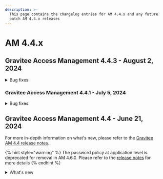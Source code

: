 ```yaml
---
description: >-
  This page contains the changelog entries for AM 4.4.x and any future minor or
  patch AM 4.4.x releases
---
```


# AM 4.4.x

## Gravitee Access Management 4.4.3 - August 2, 2024

<details>

<summary>Bug fixes</summary>







**Other**

* [AM][GW] Set tl client header name behind reverse proxy through helm chart [#9874](https://github.com/gravitee-io/issues/issues/9874)
* Cannot save UserInfo Endpoint in UI - Save Button Disabled [#9879](https://github.com/gravitee-io/issues/issues/9879)
* Configuration via la console AM non prise en compte sur les gateways [#9888](https://github.com/gravitee-io/issues/issues/9888)
* MFA - weird behavior when user is going back to the previous enroll step [#9897](https://github.com/gravitee-io/issues/issues/9897)
* Error "ERR_TOO_MANY_REDIRECTS" when hide login form is enabled. [#9898](https://github.com/gravitee-io/issues/issues/9898)

</details>


### Gravitee Access Management 4.4.1 - July 5, 2024 <a href="#gravitee-access-management-4.3.1-april-5-2024" id="gravitee-access-management-4.3.1-april-5-2024"></a>

<details>

<summary>Bug fixes</summary>

**Gateway**

* Fix NullPointer in OTP Factor [#9725](https://github.com/gravitee-io/issues/issues/9725)
* AM Gateway pod is not starting due to StackOverflowError [#9794](https://github.com/gravitee-io/issues/issues/9794)
* Invalid entry for auth\_flow\_ctx [#9803](https://github.com/gravitee-io/issues/issues/9803)

**Other**

* When creating user with preregistratoin, the password creation steps are skipped [#9839](https://github.com/gravitee-io/issues/issues/9839)

</details>

## Gravitee Access Management 4.4 - June 21, 2024

For more in-depth information on what's new, please refer to the [Gravitee AM 4.4 release notes](../release-notes/am-4.4.md).

{% hint style="warning" %}
The password policy at application level is deprecated for removal in AM 4.6.0. Please refer to the [release notes](../release-notes/am-4.4.md) for more details
{% endhint %}

<details>

<summary>What's new</summary>

## Service Account

At the organizational level, it is now possible to create a service account for which you can generate an access token. This makes it convenient to grant access to the Management REST API for your automation processes without relying on a real user account.

A user can also manage personal access tokens associated with their account.

## Support of mTLS authentication for OIDC provider

In addition of the `client_secret_post` and `client_secret_basic` The OpenID Connect identity provider is now capable to the OpenId provider using mutual TLS authentication.

## Force Reset Password

As password is a sensitive aspect of user account security, you now have an option to force a user to reset their password at next sign in. This help you to create an account with temporary password and request a reset password during the first user authentication.

## Password Policy at Identity Provider level

Password Policies are evolving in this new AM release to be more flexible. It is now possible to define multiple password policies at domain level and assign those policies to the Identity provider.&#x20;

## User Management

### Optional email address

Email address can be configured as optional for user profile linked to a domain.&#x20;

### Password Encoding

If you are using MongoDB or RDBMS identity providers, you have the opportunity to configure the number of rounds for the hashing algorithm used on the user password.

</details>
